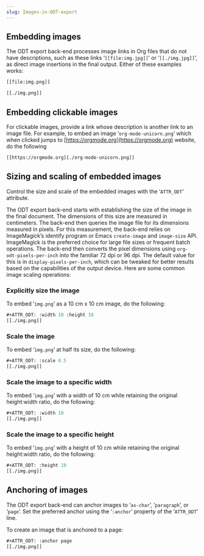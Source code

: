 ```yaml
---
slug: Images-in-ODT-export
---
```


## Embedding images

The ODT export back-end processes image links in Org files that do not have descriptions, such as these links ‘`[[file:img.jpg]]`’ or ‘`[[./img.jpg]]`’, as direct image insertions in the final output. Either of these examples works:

```lisp
[[file:img.png]]
```

```lisp
[[./img.png]]
```

## Embedding clickable images

For clickable images, provide a link whose description is another link to an image file. For example, to embed an image ‘`org-mode-unicorn.png`’ which when clicked jumps to [https://orgmode.org](https://orgmode.org) website, do the following

```lisp
[[https://orgmode.org][./org-mode-unicorn.png]]
```

## Sizing and scaling of embedded images

Control the size and scale of the embedded images with the ‘`ATTR_ODT`’ attribute.

The ODT export back-end starts with establishing the size of the image in the final document. The dimensions of this size are measured in centimeters. The back-end then queries the image file for its dimensions measured in pixels. For this measurement, the back-end relies on ImageMagick’s identify program or Emacs `create-image` and `image-size` API. ImageMagick is the preferred choice for large file sizes or frequent batch operations. The back-end then converts the pixel dimensions using `org-odt-pixels-per-inch` into the familiar 72 dpi or 96 dpi. The default value for this is in `display-pixels-per-inch`, which can be tweaked for better results based on the capabilities of the output device. Here are some common image scaling operations:

### Explicitly size the image

To embed ‘`img.png`’ as a 10 cm x 10 cm image, do the following:

```lisp
#+ATTR_ODT: :width 10 :height 10
[[./img.png]]
```

### Scale the image

To embed ‘`img.png`’ at half its size, do the following:

```lisp
#+ATTR_ODT: :scale 0.5
[[./img.png]]
```

### Scale the image to a specific width

To embed ‘`img.png`’ with a width of 10 cm while retaining the original height:width ratio, do the following:

```lisp
#+ATTR_ODT: :width 10
[[./img.png]]
```

### Scale the image to a specific height

To embed ‘`img.png`’ with a height of 10 cm while retaining the original height:width ratio, do the following:

```lisp
#+ATTR_ODT: :height 10
[[./img.png]]
```

## Anchoring of images

The ODT export back-end can anchor images to ‘`as-char`’, ‘`paragraph`’, or ‘`page`’. Set the preferred anchor using the ‘`:anchor`’ property of the ‘`ATTR_ODT`’ line.

To create an image that is anchored to a page:

```lisp
#+ATTR_ODT: :anchor page
[[./img.png]]
```
